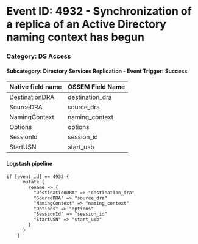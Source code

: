 # Event ID: 4932 - Synchronization of a replica of an Active Directory naming context has begun
### Category: DS Access
#### Subcategory: Directory Services Replication - Event Trigger: Success

|Native field name            |OSSEM Field Name                   |
|:----------------------------|:----------------------------------|
| DestinationDRA              | destination_dra                   |
| SourceDRA                   | source_dra                        |
| NamingContext               | naming_context                    |
| Options                     | options                           |
| SessionId                   | session_id                        |
| StartUSN                    | start_usb                         |

#### Logstash pipeline

```
if [event_id] == 4932 {
      mutate {
        rename => {
          "DestinationDRA" => "destination_dra"
          "SourceDRA" => "source_dra"
          "NamingContext" => "naming_context"
          "Options" => "options"
          "SessionId" => "session_id"
          "StartUSN" => "start_usb"
        }
      }
    }
```